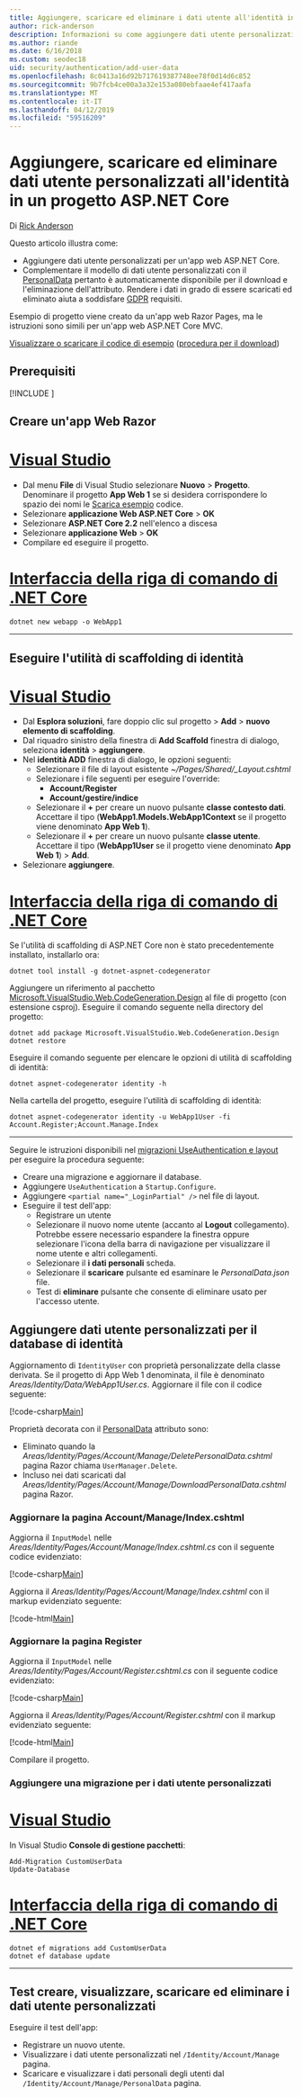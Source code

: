 ```yaml
---
title: Aggiungere, scaricare ed eliminare i dati utente all'identità in un progetto ASP.NET Core
author: rick-anderson
description: Informazioni su come aggiungere dati utente personalizzati all'identità in un progetto ASP.NET Core. Eliminare i dati al GDPR.
ms.author: riande
ms.date: 6/16/2018
ms.custom: seodec18
uid: security/authentication/add-user-data
ms.openlocfilehash: 8c0413a16d92b717619387748ee78f0d14d6c852
ms.sourcegitcommit: 9b7fcb4ce00a3a32e153a080ebfaae4ef417aafa
ms.translationtype: MT
ms.contentlocale: it-IT
ms.lasthandoff: 04/12/2019
ms.locfileid: "59516209"
---
```

# <a name="add-download-and-delete-custom-user-data-to-identity-in-an-aspnet-core-project"></a>Aggiungere, scaricare ed eliminare dati utente personalizzati all'identità in un progetto ASP.NET Core

Di [Rick Anderson](https://twitter.com/RickAndMSFT)

Questo articolo illustra come:

* Aggiungere dati utente personalizzati per un'app web ASP.NET Core.
* Complementare il modello di dati utente personalizzati con il [PersonalData](/dotnet/api/microsoft.aspnetcore.identity.personaldataattribute?view=aspnetcore-2.1) pertanto è automaticamente disponibile per il download e l'eliminazione dell'attributo. Rendere i dati in grado di essere scaricati ed eliminato aiuta a soddisfare [GDPR](xref:security/gdpr) requisiti.

Esempio di progetto viene creato da un'app web Razor Pages, ma le istruzioni sono simili per un'app web ASP.NET Core MVC.

[Visualizzare o scaricare il codice di esempio](https://github.com/aspnet/Docs/tree/live/aspnetcore/security/authentication/add-user-data) ([procedura per il download](xref:index#how-to-download-a-sample))

## <a name="prerequisites"></a>Prerequisiti

[!INCLUDE [](~/includes/2.2-SDK.md)]

## <a name="create-a-razor-web-app"></a>Creare un'app Web Razor

# <a name="visual-studiotabvisual-studio"></a>[Visual Studio](#tab/visual-studio)

* Dal menu **File** di Visual Studio selezionare **Nuovo** > **Progetto**. Denominare il progetto **App Web 1** se si desidera corrispondere lo spazio dei nomi le [Scarica esempio](https://github.com/aspnet/Docs/tree/live/aspnetcore/security/authentication/add-user-data/sample) codice.
* Selezionare **applicazione Web ASP.NET Core** > **OK**
* Selezionare **ASP.NET Core 2.2** nell'elenco a discesa
* Selezionare **applicazione Web**  > **OK**
* Compilare ed eseguire il progetto.

# <a name="net-core-clitabnetcore-cli"></a>[Interfaccia della riga di comando di .NET Core](#tab/netcore-cli)

```cli
dotnet new webapp -o WebApp1
```

---

## <a name="run-the-identity-scaffolder"></a>Eseguire l'utilità di scaffolding di identità

# <a name="visual-studiotabvisual-studio"></a>[Visual Studio](#tab/visual-studio)

* Dal **Esplora soluzioni**, fare doppio clic sul progetto > **Add** > **nuovo elemento di scaffolding**.
* Dal riquadro sinistro della finestra di **Add Scaffold** finestra di dialogo, seleziona **identità** > **aggiungere**.
* Nel **identità ADD** finestra di dialogo, le opzioni seguenti:
  * Selezionare il file di layout esistente *~/Pages/Shared/_Layout.cshtml*
  * Selezionare i file seguenti per eseguire l'override:
    * **Account/Register**
    * **Account/gestire/indice**
  * Selezionare il **+** per creare un nuovo pulsante **classe contesto dati**. Accettare il tipo (**WebApp1.Models.WebApp1Context** se il progetto viene denominato **App Web 1**).
  * Selezionare il **+** per creare un nuovo pulsante **classe utente**. Accettare il tipo (**WebApp1User** se il progetto viene denominato **App Web 1**) > **Add**.
* Selezionare **aggiungere**.

# <a name="net-core-clitabnetcore-cli"></a>[Interfaccia della riga di comando di .NET Core](#tab/netcore-cli)

Se l'utilità di scaffolding di ASP.NET Core non è stato precedentemente installato, installarlo ora:

```cli
dotnet tool install -g dotnet-aspnet-codegenerator
```

Aggiungere un riferimento al pacchetto [Microsoft.VisualStudio.Web.CodeGeneration.Design](https://www.nuget.org/packages/Microsoft.VisualStudio.Web.CodeGeneration.Design/) al file di progetto (con estensione csproj). Eseguire il comando seguente nella directory del progetto:

```cli
dotnet add package Microsoft.VisualStudio.Web.CodeGeneration.Design
dotnet restore
```

Eseguire il comando seguente per elencare le opzioni di utilità di scaffolding di identità:

```cli
dotnet aspnet-codegenerator identity -h
```

Nella cartella del progetto, eseguire l'utilità di scaffolding di identità:

```cli
dotnet aspnet-codegenerator identity -u WebApp1User -fi Account.Register;Account.Manage.Index
```

---

Seguire le istruzioni disponibili nel [migrazioni UseAuthentication e layout](xref:security/authentication/scaffold-identity#efm) per eseguire la procedura seguente:

* Creare una migrazione e aggiornare il database.
* Aggiungere `UseAuthentication` a `Startup.Configure`.
* Aggiungere `<partial name="_LoginPartial" />` nel file di layout.
* Eseguire il test dell'app:
  * Registrare un utente
  * Selezionare il nuovo nome utente (accanto al **Logout** collegamento). Potrebbe essere necessario espandere la finestra oppure selezionare l'icona della barra di navigazione per visualizzare il nome utente e altri collegamenti.
  * Selezionare il **i dati personali** scheda.
  * Selezionare il **scaricare** pulsante ed esaminare le *PersonalData.json* file.
  * Test di **eliminare** pulsante che consente di eliminare usato per l'accesso utente.

## <a name="add-custom-user-data-to-the-identity-db"></a>Aggiungere dati utente personalizzati per il database di identità

Aggiornamento di `IdentityUser` con proprietà personalizzate della classe derivata. Se il progetto di App Web 1 denominata, il file è denominato *Areas/Identity/Data/WebApp1User.cs*. Aggiornare il file con il codice seguente:

[!code-csharp[Main](add-user-data/sample-2.2/Areas/Identity/Data/WebApp1User.cs)]

Proprietà decorata con il [PersonalData](/dotnet/api/microsoft.aspnetcore.identity.personaldataattribute?view=aspnetcore-2.1) attributo sono:

* Eliminato quando la *Areas/Identity/Pages/Account/Manage/DeletePersonalData.cshtml* pagina Razor chiama `UserManager.Delete`.
* Incluso nei dati scaricati dal *Areas/Identity/Pages/Account/Manage/DownloadPersonalData.cshtml* pagina Razor.

### <a name="update-the-accountmanageindexcshtml-page"></a>Aggiornare la pagina Account/Manage/Index.cshtml

Aggiorna il `InputModel` nelle *Areas/Identity/Pages/Account/Manage/Index.cshtml.cs* con il seguente codice evidenziato:

[!code-csharp[Main](add-user-data/sample-2.2/Areas/Identity/Pages/Account/Manage/Index.cshtml.cs?name=snippet&highlight=28-36,63-64,98-106,119)]

Aggiorna il *Areas/Identity/Pages/Account/Manage/Index.cshtml* con il markup evidenziato seguente:

[!code-html[Main](add-user-data/sample-2.2/Areas/Identity/Pages/Account/Manage/Index.cshtml?highlight=35-42)]

### <a name="update-the-accountregistercshtml-page"></a>Aggiornare la pagina Register

Aggiorna il `InputModel` nelle *Areas/Identity/Pages/Account/Register.cshtml.cs* con il seguente codice evidenziato:

[!code-csharp[Main](add-user-data/sample-2.2/Areas/Identity/Pages/Account/Register.cshtml.cs?name=snippet&highlight=28-36,67,66)]

Aggiorna il *Areas/Identity/Pages/Account/Register.cshtml* con il markup evidenziato seguente:

[!code-html[Main](add-user-data/sample-2.2/Areas/Identity/Pages/Account/Register.cshtml?highlight=16-25)]

Compilare il progetto.

### <a name="add-a-migration-for-the-custom-user-data"></a>Aggiungere una migrazione per i dati utente personalizzati

# <a name="visual-studiotabvisual-studio"></a>[Visual Studio](#tab/visual-studio)

In Visual Studio **Console di gestione pacchetti**:

```PMC
Add-Migration CustomUserData
Update-Database
```

# <a name="net-core-clitabnetcore-cli"></a>[Interfaccia della riga di comando di .NET Core](#tab/netcore-cli)

```cli
dotnet ef migrations add CustomUserData
dotnet ef database update
```

---

## <a name="test-create-view-download-delete-custom-user-data"></a>Test creare, visualizzare, scaricare ed eliminare i dati utente personalizzati

Eseguire il test dell'app:

* Registrare un nuovo utente.
* Visualizzare i dati utente personalizzati nel `/Identity/Account/Manage` pagina.
* Scaricare e visualizzare i dati personali degli utenti dal `/Identity/Account/Manage/PersonalData` pagina.
